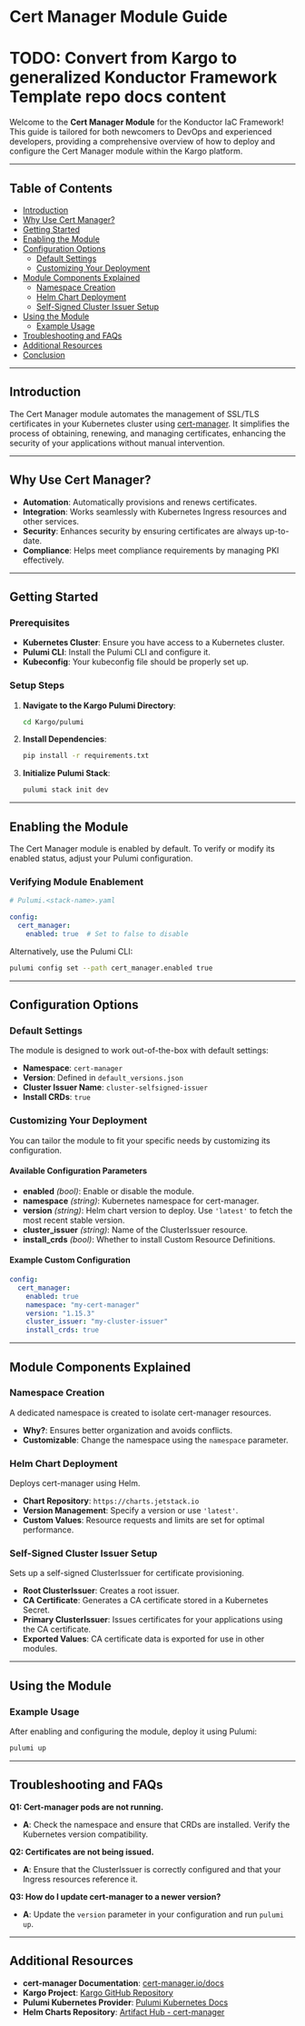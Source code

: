 # Cert Manager Module Guide
# TODO: Convert from Kargo to generalized Konductor Framework Template repo docs content

Welcome to the **Cert Manager Module** for the Konductor IaC Framework! This guide is tailored for both newcomers to DevOps and experienced developers, providing a comprehensive overview of how to deploy and configure the Cert Manager module within the Kargo platform.

---

## Table of Contents

- [Introduction](#introduction)
- [Why Use Cert Manager?](#why-use-cert-manager)
- [Getting Started](#getting-started)
- [Enabling the Module](#enabling-the-module)
- [Configuration Options](#configuration-options)
  - [Default Settings](#default-settings)
  - [Customizing Your Deployment](#customizing-your-deployment)
- [Module Components Explained](#module-components-explained)
  - [Namespace Creation](#namespace-creation)
  - [Helm Chart Deployment](#helm-chart-deployment)
  - [Self-Signed Cluster Issuer Setup](#self-signed-cluster-issuer-setup)
- [Using the Module](#using-the-module)
  - [Example Usage](#example-usage)
- [Troubleshooting and FAQs](#troubleshooting-and-faqs)
- [Additional Resources](#additional-resources)
- [Conclusion](#conclusion)

---

## Introduction

The Cert Manager module automates the management of SSL/TLS certificates in your Kubernetes cluster using [cert-manager](https://cert-manager.io/). It simplifies the process of obtaining, renewing, and managing certificates, enhancing the security of your applications without manual intervention.

---

## Why Use Cert Manager?

- **Automation**: Automatically provisions and renews certificates.
- **Integration**: Works seamlessly with Kubernetes Ingress resources and other services.
- **Security**: Enhances security by ensuring certificates are always up-to-date.
- **Compliance**: Helps meet compliance requirements by managing PKI effectively.

---

## Getting Started

### Prerequisites

- **Kubernetes Cluster**: Ensure you have access to a Kubernetes cluster.
- **Pulumi CLI**: Install the Pulumi CLI and configure it.
- **Kubeconfig**: Your kubeconfig file should be properly set up.

### Setup Steps

1. **Navigate to the Kargo Pulumi Directory**:
   ```bash
   cd Kargo/pulumi
   ```
2. **Install Dependencies**:
   ```bash
   pip install -r requirements.txt
   ```
3. **Initialize Pulumi Stack**:
   ```bash
   pulumi stack init dev
   ```

---

## Enabling the Module

The Cert Manager module is enabled by default. To verify or modify its enabled status, adjust your Pulumi configuration.

### Verifying Module Enablement

```yaml
# Pulumi.<stack-name>.yaml

config:
  cert_manager:
    enabled: true  # Set to false to disable
```

Alternatively, use the Pulumi CLI:

```bash
pulumi config set --path cert_manager.enabled true
```

---

## Configuration Options

### Default Settings

The module is designed to work out-of-the-box with default settings:

- **Namespace**: `cert-manager`
- **Version**: Defined in `default_versions.json`
- **Cluster Issuer Name**: `cluster-selfsigned-issuer`
- **Install CRDs**: `true`

### Customizing Your Deployment

You can tailor the module to fit your specific needs by customizing its configuration.

#### Available Configuration Parameters

- **enabled** *(bool)*: Enable or disable the module.
- **namespace** *(string)*: Kubernetes namespace for cert-manager.
- **version** *(string)*: Helm chart version to deploy. Use `'latest'` to fetch the most recent stable version.
- **cluster_issuer** *(string)*: Name of the ClusterIssuer resource.
- **install_crds** *(bool)*: Whether to install Custom Resource Definitions.

#### Example Custom Configuration

```yaml
config:
  cert_manager:
    enabled: true
    namespace: "my-cert-manager"
    version: "1.15.3"
    cluster_issuer: "my-cluster-issuer"
    install_crds: true
```

---

## Module Components Explained

### Namespace Creation

A dedicated namespace is created to isolate cert-manager resources.

- **Why?**: Ensures better organization and avoids conflicts.
- **Customizable**: Change the namespace using the `namespace` parameter.

### Helm Chart Deployment

Deploys cert-manager using Helm.

- **Chart Repository**: `https://charts.jetstack.io`
- **Version Management**: Specify a version or use `'latest'`.
- **Custom Values**: Resource requests and limits are set for optimal performance.

### Self-Signed Cluster Issuer Setup

Sets up a self-signed ClusterIssuer for certificate provisioning.

- **Root ClusterIssuer**: Creates a root issuer.
- **CA Certificate**: Generates a CA certificate stored in a Kubernetes Secret.
- **Primary ClusterIssuer**: Issues certificates for your applications using the CA certificate.
- **Exported Values**: CA certificate data is exported for use in other modules.

---

## Using the Module

### Example Usage

After enabling and configuring the module, deploy it using Pulumi:

```bash
pulumi up
```

---

## Troubleshooting and FAQs

**Q1: Cert-manager pods are not running.**

- **A**: Check the namespace and ensure that CRDs are installed. Verify the Kubernetes version compatibility.

**Q2: Certificates are not being issued.**

- **A**: Ensure that the ClusterIssuer is correctly configured and that your Ingress resources reference it.

**Q3: How do I update cert-manager to a newer version?**

- **A**: Update the `version` parameter in your configuration and run `pulumi up`.

---

## Additional Resources

- **cert-manager Documentation**: [cert-manager.io/docs](https://cert-manager.io/docs/)
- **Kargo Project**: [Kargo GitHub Repository](https://github.com/ContainerCraft/Kargo)
- **Pulumi Kubernetes Provider**: [Pulumi Kubernetes Docs](https://www.pulumi.com/docs/reference/pkg/kubernetes/)
- **Helm Charts Repository**: [Artifact Hub - cert-manager](https://artifacthub.io/packages/helm/cert-manager/cert-manager)
